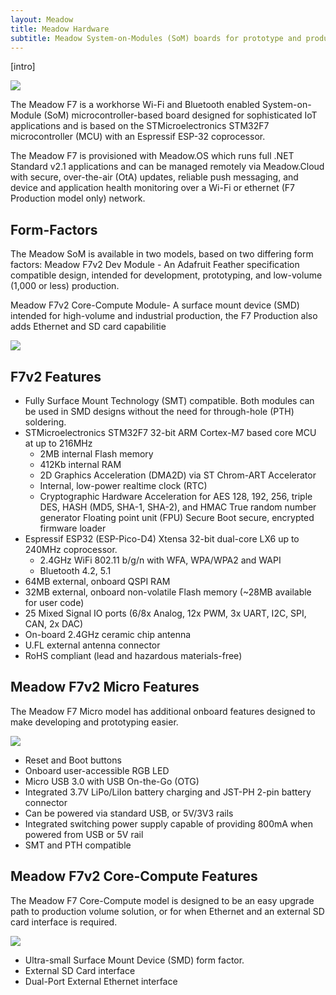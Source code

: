 ```yaml
---
layout: Meadow
title: Meadow Hardware
subtitle: Meadow System-on-Modules (SoM) boards for prototype and production.
---
```


[intro]

![](/Common_Files/F7v2_Dev_Medium_Cropped.jpg)

The Meadow F7 is a workhorse Wi-Fi and Bluetooth enabled System-on-Module (SoM) microcontroller-based board designed for sophisticated IoT applications and is based on the STMicroelectronics STM32F7 microcontroller (MCU) with an Espressif ESP-32 coprocessor.

The Meadow F7 is provisioned with Meadow.OS which runs full .NET Standard v2.1 applications and can be managed remotely via Meadow.Cloud with secure, over-the-air (OtA) updates, reliable push messaging, and device and application health monitoring over a Wi-Fi or ethernet (F7 Production model only) network.

## Form-Factors

The Meadow SoM is available in two models, based on two differing form factors: 
Meadow F7v2 Dev Module - An Adafruit Feather specification compatible design, intended for development, prototyping, and low-volume (1,000 or less) production.

Meadow F7v2 Core-Compute Module- A surface mount device (SMD) intended for high-volume and industrial production, the F7 Production also adds Ethernet and SD card capabilitie

![](/Common_Files/Meadow_F7v2_Modules.png)

## F7v2 Features

 * Fully Surface Mount Technology (SMT) compatible. Both modules can be used in SMD designs without the need for through-hole (PTH)  soldering.
 * STMicroelectronics STM32F7 32-bit ARM Cortex-M7 based core MCU at up to 216MHz
   * 2MB internal Flash memory
   * 412Kb internal RAM
   * 2D Graphics Acceleration (DMA2D) via ST Chrom-ART Accelerator
   * Internal, low-power realtime clock (RTC)
   * Cryptographic Hardware Acceleration for AES 128, 192, 256, triple DES, HASH (MD5, SHA-1, SHA-2), and HMAC
    True random number generator
    Floating point unit (FPU)
    Secure Boot secure, encrypted firmware loader
 * Espressif ESP32 (ESP-Pico-D4) Xtensa 32-bit dual-core LX6 up to 240MHz coprocessor.
   * 2.4GHz WiFi 802.11 b/g/n with WFA, WPA/WPA2 and WAPI
   * Bluetooth 4.2, 5.1
 * 64MB external, onboard QSPI RAM
 * 32MB external, onboard non-volatile Flash memory (~28MB available for user code)
 * 25 Mixed Signal IO ports (6/8x Analog, 12x PWM, 3x UART, I2C, SPI, CAN, 2x DAC)
 * On-board 2.4GHz ceramic chip antenna
 * U.FL external antenna connector
 * RoHS compliant (lead and hazardous materials-free)

## Meadow F7v2 Micro Features

The Meadow F7 Micro model has additional onboard features designed to make developing and prototyping easier.


![](/Common_Files/Meadow_F7v2_Illustration.png)

 * Reset and Boot buttons
 * Onboard user-accessible RGB LED
 * Micro USB 3.0 with USB On-the-Go (OTG)
 * Integrated 3.7V LiPo/LiIon battery charging and JST-PH 2-pin battery connector
 * Can be powered via standard USB, or 5V/3V3 rails
 * Integrated switching power supply capable of providing 800mA when powered from USB or 5V rail
 * SMT and PTH compatible

## Meadow F7v2 Core-Compute Features

The Meadow F7 Core-Compute model is designed to be an easy upgrade path to production volume solution, or for when Ethernet and an external SD card interface is required.

![](/Common_Files/Meadow_F7v2_Core-Compute_Illustration.png)

 * Ultra-small Surface Mount Device (SMD) form factor.
 * External SD Card interface
 * Dual-Port External Ethernet interface






